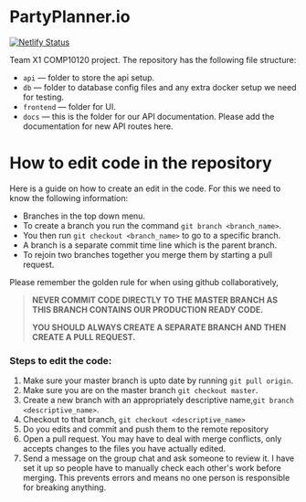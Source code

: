 # PartyPlanner.io

[![Netlify Status](https://api.netlify.com/api/v1/badges/a8270273-c66b-419e-9906-53700823fa34/deploy-status)](https://app.netlify.com/sites/pedantic-volhard-92b910/deploys)

Team X1 COMP10120 project.
The repository has the following file structure:

- `api` &mdash; folder to store the api setup.
- `db` &mdash; folder to database config files and any extra docker setup we need for testing.
- `frontend` &mdash; folder for UI.
- `docs` &mdash; this is the folder for our API documentation. Please add the documentation for new API routes here.

# How to edit code in the repository
Here is a guide on how to create an edit in the code. 
For this we need to know the following information:
- Branches in the top down menu.
- To create a branch you run the command `git branch <branch_name>`.
- You then run `git checkout <branch_name>` to go to a specific branch.
- A branch is a separate commit time line which is the parent branch.
- To rejoin two branches together you merge them by starting a pull request.

Please remember the golden rule for when using github collaboratively,

>**NEVER COMMIT CODE DIRECTLY TO THE MASTER BRANCH AS THIS BRANCH CONTAINS OUR PRODUCTION READY CODE.**
>
>**YOU SHOULD ALWAYS CREATE A SEPARATE BRANCH AND THEN CREATE A PULL REQUEST.**

### Steps to edit the code:
1. Make sure your master branch is upto date by running `git pull origin`.
2. Make sure you are on the master branch `git checkout master`.
3. Create a new branch with an appropriately descriptive name,`git branch <descriptive_name>`.
4. Checkout to that branch, `git checkout <descriptive_name>`
5. Do you edits and commit and push them to the remote repository
6. Open a pull request. You may have to deal with merge conflicts,
   only accepts changes to the files you have actually edited.
7. Send a message on the group chat and ask someone to review it.
   I have set it up so people have to manually check each other's work before merging.
   This prevents errors and means no one person is responsible for breaking anything.
